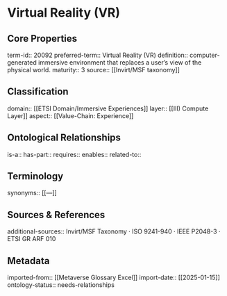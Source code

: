 # Virtual Reality (VR)

## Core Properties
term-id:: 20092
preferred-term:: Virtual Reality (VR)
definition:: computer-generated immersive environment that replaces a user’s view of the physical world.
maturity:: 3
source:: [[Invirt/MSF taxonomy]]

## Classification
domain:: [[ETSI Domain/Immersive Experiences]]
layer:: [[III) Compute Layer]]
aspect:: [[Value-Chain: Experience]]

## Ontological Relationships
is-a:: 
has-part:: 
requires:: 
enables:: 
related-to:: 

## Terminology
synonyms:: [[—]]

## Sources & References
additional-sources:: Invirt/MSF Taxonomy · ISO 9241-940 · IEEE P2048-3 · ETSI GR ARF 010

## Metadata
imported-from:: [[Metaverse Glossary Excel]]
import-date:: [[2025-01-15]]
ontology-status:: needs-relationships